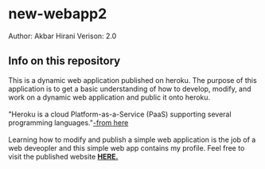 # new-webapp2
Author: Akbar Hirani
Verison: 2.0

<h2>Info on this repository</h2>
This is a dynamic web application published on heroku. The purpose of this application is to get a basic understanding of how to develop, modify, and work on a dynamic web application and public it onto heroku.
</br></br>"Heroku is a cloud Platform-as-a-Service (PaaS) supporting several programming languages."<a href="https://en.wikipedia.org/wiki/Heroku">-from here</a>
</br></br>Learning how to modify and publish a simple web application is the job of a web deveopler and this simple web app contains my profile. Feel free to visit the published website <strong><a href="https://akbar-hirani.herokuapp.com/" target="_blank">HERE.</a></strong>
